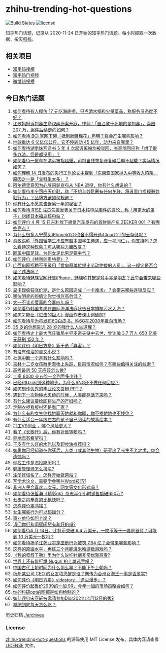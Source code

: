 # zhihu-trending-hot-questions

[![Build Status](https://github.com/justjavac/zhihu-trending-hot-questions/workflows/ci/badge.svg?branch=master)](https://github.com/justjavac/zhihu-trending-hot-questions/actions)
[![license](https://img.shields.io/github/license/justjavac/zhihu-trending-hot-questions)](https://github.com/justjavac/zhihu-trending-hot-questions/blob/master/LICENSE)

知乎热门话题，记录从 2020-11-24 日开始的知乎热门话题。每小时抓取一次数据，按天[归档](./archives)。

## 相关项目

- [知乎热搜榜](https://github.com/justjavac/zhihu-trending-top-search)
- [知乎热门视频](https://github.com/justjavac/zhihu-trending-hot-video)
- [微博热搜榜](https://github.com/justjavac/weibo-trending-hot-search)

## 今日热门话题

<!-- BEGIN -->
<!-- 最后更新时间 Fri Apr 16 2021 05:00:42 GMT+0800 (China Standard Time) -->
1. [如何看待有人模仿 17 元吃海底捞，只点清水锅和少量菜品，称服务员态度不好？](https://www.zhihu.com/question/454761669)
1. [江歌妈妈诉刘鑫生命权纠纷案开庭，律师：「置江歌于死地的是刘鑫」，索赔 207 万，案件后续走向如何？](https://www.zhihu.com/question/454581804)
1. [如何看待 BCI 官网下架「抵制新疆棉花」声明？将会产生哪些影响？](https://www.zhihu.com/question/454726503)
1. [地球重达 6 亿亿亿公斤，它不停转动 45 亿年，动力来自哪里？](https://www.zhihu.com/question/445856066)
1. [如何看待湖南妹写遗书 5 年 4 次起诉离婚均被驳回，省高院回应称「想了很多办法，但是都没用」？](https://www.zhihu.com/question/454619249)
1. [如何看待一货车在清远被指超重，司机自残求复磅复磅后却不超载？实际情况如何？](https://www.zhihu.com/question/454555357)
1. [如何理解 14 日发布的央行工作论文中提到「东南亚国家掉入中等收入陷阱」原因之一是「文科生太多」？](https://www.zhihu.com/question/454674600)
1. [阿尔德里奇因为心脏问题宣布从 NBA 退役，你有什么想说的？](https://www.zhihu.com/question/454845537)
1. [如何看待李宁回应天价鞋，称「不想与炒鞋圈有任何关联，将设置门槛规避炒鞋行为」？品牌方该如何规避？](https://www.zhihu.com/question/454729245)
1. [你有什么不愿意告诉另一半的秘密？](https://www.zhihu.com/question/320425310)
1. [如何看待 R1SE 成员任豪发表关于日本核电站事件的言论，称「用更大的罩子」封闭日本福岛核电站？](https://www.zhihu.com/question/454624217)
1. [如何评价 4 月 15 日吉利旗下极氪汽车发布的首款量产车 ZEEKER 001 ？有哪些亮点？](https://www.zhihu.com/question/454812488)
1. [为什么很多人宁愿买iPhone512G也舍不得开通iCloud 2T的云存储呢？](https://www.zhihu.com/question/448640443)
1. [俞敏洪称「外国留学生不应有超本国学生待遇，应一视同仁」，你支持吗？怎么看待这种现象？可从哪些方面改变？](https://www.zhihu.com/question/454573527)
1. [同属中国足球，为何女足比男足要争气？](https://www.zhihu.com/question/454543468)
1. [如何评价《特利迦奥特曼》？](https://www.zhihu.com/question/452411548)
1. [广西电网招聘不予录用「曾向原单位提出劳动仲裁的人员」，这一规定是否合理？违法吗？](https://www.zhihu.com/question/454733200)
1. [如何看待魅族官网开售iPhone，魅族称其既是对手亦是朋友？此举会带来哪些影响？](https://www.zhihu.com/question/454740910)
1. [显卡现疯狂涨价潮，是什么原因造成「一卡难求」？会带来哪些连锁反应？](https://www.zhihu.com/question/454542403)
1. [哪位明星的颜值让你觉得忽高忽低？](https://www.zhihu.com/question/445285593)
1. [大一不谈恋爱真的会寡四年吗？](https://www.zhihu.com/question/453236394)
1. [如何看待韩国考虑在国际海洋法庭状告日本排核污水入海？](https://www.zhihu.com/question/454716417)
1. [如何才能让《进击的巨人》漫画作者谏山创破防?](https://www.zhihu.com/question/447889919)
1. [如何看待华为将发布6G白皮书，称6G在2030年推向市场？](https://www.zhihu.com/question/454398582)
1. [35 岁的你想告诉 28 岁的我什么人生道理？](https://www.zhihu.com/question/345832687)
1. [如何看待史上最大庞氏骗局主犯麦道夫狱中去世，曾诈骗 3.7 万人 650 亿美元获刑 150 年？](https://www.zhihu.com/question/454662901)
1. [如何评价《明日方舟》新干员「异客」？](https://www.zhihu.com/question/454053412)
1. [有没有催泪的虐文小说？](https://www.zhihu.com/question/437052793)
1. [社保中断一个月有什么影响吗？](https://www.zhihu.com/question/304891093)
1. [吉林十二岁女孩散步至桥上失踪，目前情况如何？有哪些值得关注的线索？](https://www.zhihu.com/question/454508025)
1. [高考最后 50 天应该怎么做?](https://www.zhihu.com/question/454505335)
1. [工资 8000 交五险一金到手多少钱？](https://www.zhihu.com/question/372675379)
1. [已经和Uzi闹到这种地步，为什么RNG还不做任何回应？](https://www.zhihu.com/question/454575947)
1. [如何制作优秀的毕业论文答辩 PPT？](https://www.zhihu.com/question/23221029)
1. [遇到下一次物种大灭绝的时候，人类能存活下来吗？](https://www.zhihu.com/question/447509059)
1. [有什么建议要给即将生产的产妇吗？](https://www.zhihu.com/question/442430121)
1. [定制衣柜看板材还是看厂家？](https://www.zhihu.com/question/442506514)
1. [为什么有的女生你找她聊天她就和你聊，你不找她她也不找你？](https://www.zhihu.com/question/438373759)
1. [有什么适合一年级左右的孩子自己阅读的故事绘本？](https://www.zhihu.com/question/380941515)
1. [打工VS创业 ，哪个风险更大？](https://www.zhihu.com/question/445185445)
1. [看了《长歌行》后，你有对谁转粉吗？](https://www.zhihu.com/question/453804297)
1. [异地恋有希望吗？](https://www.zhihu.com/question/451627134)
1. [干皮有什么好的水乳以及卸妆油推荐吗？](https://www.zhihu.com/question/446712819)
1. [如果你已经知道在你死后，人类（或其他生物）研究出了长生不老之术，你会遗憾吗？](https://www.zhihu.com/question/454694108)
1. [你找工作是海投简历吗？](https://www.zhihu.com/question/449426496)
1. [健康管理师怎么报名?](https://www.zhihu.com/question/449073697)
1. [注册好域名了，怎样开始做网站？](https://www.zhihu.com/question/30041027)
1. [写学术论文，需要学会哪些Word技巧?](https://www.zhihu.com/question/28122209)
1. [非洲人民会喜欢二次元，网文等文化形式吗？](https://www.zhihu.com/question/452958594)
1. [如何看待张哲瀚《精彩ok》杂志半个小时销售额破650万?](https://www.zhihu.com/question/454765081)
1. [七步之内拳真的比枪快吗？](https://www.zhihu.com/question/454275574)
1. [怎样评价辜鸿铭？](https://www.zhihu.com/question/22157777)
1. [女生哪些行为可以超加分？](https://www.zhihu.com/question/440624376)
1. [事业单位如何上岸？](https://www.zhihu.com/question/345511835)
1. [请问你们和闺蜜闹掰有和好的吗?](https://www.zhihu.com/question/453171106)
1. [如何看待4 月 14日，比特币突破 6.4 万美元，一枚币等于一套房首付？可能到 10 万美元一枚吗？](https://www.zhihu.com/question/454580485)
1. [如何看待扬子江药业实施垄断行为被罚 7.64 亿？会带来哪些影响？](https://www.zhihu.com/question/454725895)
1. [这样的原画水平，再练三个月能进米哈游做游戏吗？](https://www.zhihu.com/question/454107461)
1. [《我的叔叔于勒》里为什么说吃牡蛎非常优雅高贵?](https://www.zhihu.com/question/28850652)
1. [世界上还有能打爆 Nuguri 的上单选手吗？](https://www.zhihu.com/question/454170694)
1. [中国古代上朝时间为什么那么早？不能下午上朝吗？](https://www.zhihu.com/question/454170787)
1. [杭州某公司 CEO 的女友项思醒是谁？网传为台州女海王一事是否属实?](https://www.zhihu.com/question/453937756)
1. [如何评价《明日方舟》sidestory 「遗尘漫步」？](https://www.zhihu.com/question/453972400)
1. [如何评价起售价2999的一加 9R，今年一加的市场策略会如何？](https://www.zhihu.com/question/454761959)
1. [你的科研ppt的图都是如何绘制的？](https://www.zhihu.com/question/353575061)
1. [如何评价宋亚轩被邀请参加Dior2021年4月12日的秀?](https://www.zhihu.com/question/454411915)
1. [减肥到底每天怎么吃？](https://www.zhihu.com/question/307548178)
<!-- END -->

历史归档 [./archives](./archives)

### License

[zhihu-trending-hot-questions](https://github.com/justjavac/zhihu-trending-hot-questions) 的源码使用 MIT License 发布。具体内容请查看 [LICENSE](./LICENSE) 文件。
